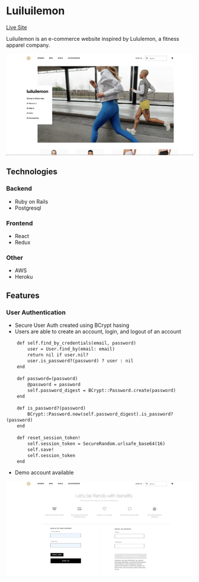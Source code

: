 # Luiluilemon

[Live Site](https://luiluilemon.herokuapp.com/#/)

Luiluilemon is an e-commerce website inspired by Lululemon, a fitness apparel company. 

![splash](./screenshots/splash.png)


## Technologies

### Backend
  * Ruby on Rails
  * Postgresql

### Frontend
  * React
  * Redux

### Other
  * AWS
  * Heroku


## Features 

### User Authentication
  * Secure User Auth created using BCrypt hasing
  * Users are able to create an account, login, and logout of an account 
  
```
    def self.find_by_credentials(email, password)
        user = User.find_by(email: email)
        return nil if user.nil?
        user.is_password?(password) ? user : nil
    end

    def password=(password)
        @password = password
        self.password_digest = BCrypt::Password.create(password)    
    end

    def is_password?(password)
        BCrypt::Password.new(self.password_digest).is_password?(password)
    end

    def reset_session_token!
        self.session_token = SecureRandom.urlsafe_base64(16)
        self.save!
        self.session_token
    end
```
  * Demo account available
  
![](screenshots/demo-login.gif)

